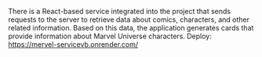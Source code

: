 There is a React-based service integrated into the project that sends requests to the server to retrieve data about comics, characters, and other related information. Based on this data, the application generates cards that provide information about Marvel Universe characters.
Deploy: https://mervel-servicevb.onrender.com/
